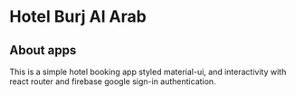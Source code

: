 # Hotel Burj Al Arab

## About apps 
This is a simple hotel booking app styled material-ui, and interactivity with react router and firebase google sign-in authentication.
